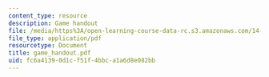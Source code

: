 ```yaml
---
content_type: resource
description: Game handout
file: /media/https%3A/open-learning-course-data-rc.s3.amazonaws.com/14-20-industrial-organization-and-public-policy-spring-2003/fc6a41390d1cf51f4bbca1a6d8e082bb_game_handout.pdf
file_type: application/pdf
resourcetype: Document
title: game_handout.pdf
uid: fc6a4139-0d1c-f51f-4bbc-a1a6d8e082bb
---
```

